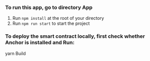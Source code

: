 ### To run this app, go to directory App

1. Run `npm install` at the root of your directory
2. Run `npm run start` to start the project


### To deploy the smart contract locally, first check whether Anchor is installed and Run:

yarn
Build
